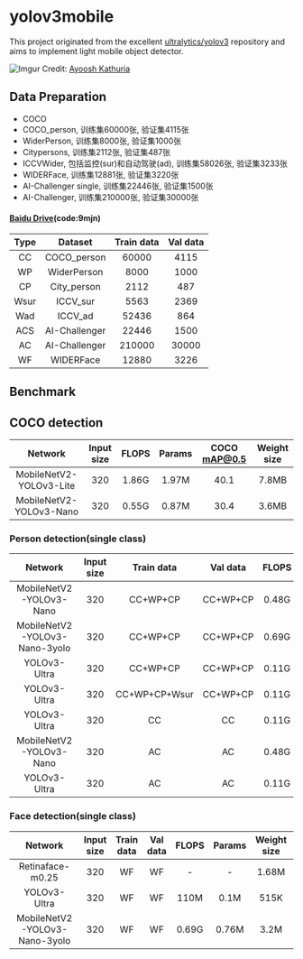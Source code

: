 # yolov3mobile

This project originated from the excellent [ultralytics/yolov3](https://github.com/ultralytics/yolov3) repository and aims to implement light mobile object detector.

![Imgur](https://raw.githubusercontent.com/sthanhng/yoloface/master/assets/yolo-architecture.png)
Credit: [Ayoosh Kathuria](https://towardsdatascience.com/yolo-v3-object-detection-53fb7d3bfe6b)

## Data Preparation

- COCO
- COCO_person, 训练集60000张, 验证集4115张
- WiderPerson, 训练集8000张, 验证集1000张
- Citypersons, 训练集2112张, 验证集487张
- ICCVWider, 包括监控(sur)和自动驾驶(ad), 训练集58026张, 验证集3233张
- WIDERFace, 训练集12881张, 验证集3220张
- AI-Challenger single, 训练集22446张, 验证集1500张
- AI-Challenger, 训练集210000张, 验证集30000张

#### [**Baidu Drive**](https://pan.baidu.com/s/1OZkfYHTCBUPK6q0cW8tSdg)(code:9mjn)

| Type | Dataset | Train data | Val data |
|:---:|:---:|:---:|:---:|
| CC | COCO_person | 60000 | 4115 |
| WP | WiderPerson | 8000  | 1000 |
| CP | City_person | 2112 | 487 |
| Wsur | ICCV_sur | 5563 | 2369 |
| Wad | ICCV_ad | 52436 | 864 |
| ACS | AI-Challenger | 22446 | 1500 |
| AC | AI-Challenger | 210000 | 30000 |
| WF | WIDERFace | 12880 | 3226 |

## Benchmark

## COCO detection

| Network | Input size | FLOPS | Params | COCO mAP@0.5 | Weight size |
|:---:|:---:|:---:|:---:|:---:|:---:|
| MobileNetV2-YOLOv3-Lite | 320 | 1.86G | 1.97M | 40.1 | 7.8MB |
| MobileNetV2-YOLOv3-Nano | 320 | 0.55G | 0.87M | 30.4 | 3.6MB |

### Person detection(single class)

| Network | Input size | Train data | Val data | FLOPS | Params | mAP@0.5 | Weight size |
|:---:|:---:|:---:|:---:|:---:|:---:|:---:|:---:|
| MobileNetV2-YOLOv3-Nano | 320 | CC+WP+CP | CC+WP+CP | 0.48G | 0.71M | 50.3 | 2.9M |
| MobileNetV2-YOLOv3-Nano-3yolo | 320 | CC+WP+CP | CC+WP+CP | 0.69G | 0.76M | 56.3 | 3.2M |
| YOLOv3-Ultra | 320 | CC+WP+CP | CC+WP+CP | 0.11G | 0.1M | 46.1 |515K |
| YOLOv3-Ultra | 320 | CC+WP+CP+Wsur | CC+WP+CP | 0.11G | 0.1M | 45.4 |515K |
| YOLOv3-Ultra | 320 | CC | CC | 0.11G | 0.1M | 48.1 |515K |
| MobileNetV2-YOLOv3-Nano | 320 | AC | AC | 0.48G | 0.71M | 57.0 | 2.9M |
| YOLOv3-Ultra | 320 | AC | AC | 0.11G | 0.1M | 44.5 | 515K |

### Face detection(single class)

| Network | Input size | Train data | Val data | FLOPS | Params | Weight size | mAP@0.5 | Weight size | Easy | Medium | Hard |
|:---:|:---:|:---:|:---:|:---:|:---:|:---:|:---:|:---:|:---:|:---:|:---:|
| Retinaface-m0.25 | 320 | WF | WF | - | - | 1.68M | - | 1.68M | 74.5 | 55.3 | 23.2 |
| YOLOv3-Ultra | 320 | WF | WF | 110M | 0.1M | 515K | 35.8 | 516K | 75.507 | 71.034 | 43.083 |
| MobileNetV2-YOLOv3-Nano-3yolo | 320 | WF | WF | 0.69G | 0.76M | 3.2M | 39.2 | 3.2M | 83.464 | 79.303 | 47.205 |
